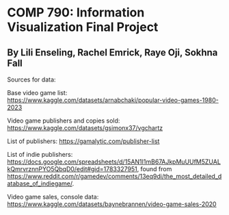 #  COMP 790: Information Visualization Final Project

## By Lili Enseling, Rachel Emrick, Raye Oji, Sokhna Fall

Sources for data:

Base video game list: https://www.kaggle.com/datasets/arnabchaki/popular-video-games-1980-2023

Video game publishers and copies sold: https://www.kaggle.com/datasets/gsimonx37/vgchartz

List of publishers: https://gamalytic.com/publisher-list

List of indie publishers: https://docs.google.com/spreadsheets/d/15AN1I1mB67AJkpMuUUfM5ZUALkQmrvrznnPYO5QbqD0/edit#gid=1783327951, found from https://www.reddit.com/r/gamedev/comments/13eq9di/the_most_detailed_database_of_indiegame/.

Video game sales, console data: https://www.kaggle.com/datasets/baynebrannen/video-game-sales-2020

